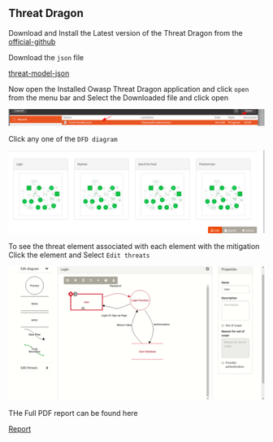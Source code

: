 ## Threat Dragon

Download and Install the Latest version of the Threat Dragon from the [official-github](https://github.com/mike-goodwin/owasp-threat-dragon-desktop/releases)


Download the `json` file 

[threat-model-json](food-model.json) 

Now open the Installed Owasp Threat Dragon application and click `open` from the menu bar and Select the Downloaded file and click open

![open](1.png)


Click any one of the `DFD diagram` 

![open](2.png)

To see the threat element associated with each element  with the mitigation Click the element and Select `Edit threats`

![video](test.gif)

THe Full PDF report can be found here

[Report](food-model.pdf)